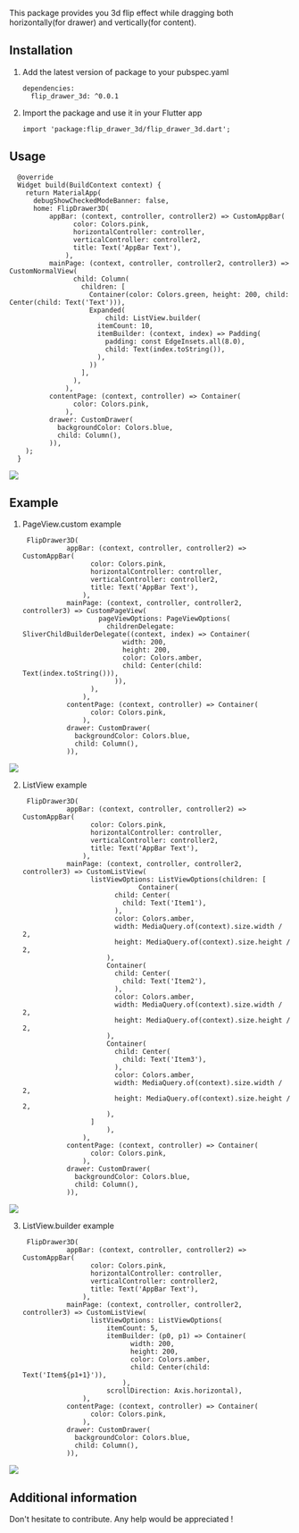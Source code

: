 This package provides you 3d flip effect while dragging both horizontally(for drawer) and vertically(for content).

## Installation

1.  Add the latest version of package to your pubspec.yaml 

        dependencies:
          flip_drawer_3d: ^0.0.1

2.  Import the package and use it in your Flutter app

        import 'package:flip_drawer_3d/flip_drawer_3d.dart';
    
## Usage

      @override
      Widget build(BuildContext context) {
        return MaterialApp(
          debugShowCheckedModeBanner: false,
          home: FlipDrawer3D(
              appBar: (context, controller, controller2) => CustomAppBar(
                    color: Colors.pink,
                    horizontalController: controller,
                    verticalController: controller2,
                    title: Text('AppBar Text'),
                  ),
              mainPage: (context, controller, controller2, controller3) => CustomNormalView(
                    child: Column(
                      children: [
                        Container(color: Colors.green, height: 200, child: Center(child: Text('Text'))),
                        Expanded(
                            child: ListView.builder(
                          itemCount: 10,
                          itemBuilder: (context, index) => Padding(
                            padding: const EdgeInsets.all(8.0),
                            child: Text(index.toString()),
                          ),
                        ))
                      ],
                    ),
                  ),
              contentPage: (context, controller) => Container(
                    color: Colors.pink,
                  ),
              drawer: CustomDrawer(
                backgroundColor: Colors.blue,
                child: Column(),
              )),
        );
      }
 ![](./gif/usage.gif)

## Example

1. PageView.custom example

        FlipDrawer3D(
                  appBar: (context, controller, controller2) => CustomAppBar(
                        color: Colors.pink,
                        horizontalController: controller,
                        verticalController: controller2,
                        title: Text('AppBar Text'),
                      ),
                  mainPage: (context, controller, controller2, controller3) => CustomPageView(
                          pageViewOptions: PageViewOptions(
                            childrenDelegate: SliverChildBuilderDelegate((context, index) => Container(
                                width: 200,
                                height: 200,
                                color: Colors.amber,
                                child: Center(child: Text(index.toString())),
                              )),
                        ),
                      ),
                  contentPage: (context, controller) => Container(
                        color: Colors.pink,
                      ),
                  drawer: CustomDrawer(
                    backgroundColor: Colors.blue,
                    child: Column(),
                  )),
![](./gif/example.gif)

2. ListView example

        FlipDrawer3D(
                  appBar: (context, controller, controller2) => CustomAppBar(
                        color: Colors.pink,
                        horizontalController: controller,
                        verticalController: controller2,
                        title: Text('AppBar Text'),
                      ),
                  mainPage: (context, controller, controller2, controller3) => CustomListView(
                        listViewOptions: ListViewOptions(children: [
                                    Container(
                              child: Center(
                                child: Text('Item1'),
                              ),
                              color: Colors.amber,
                              width: MediaQuery.of(context).size.width / 2,
                              height: MediaQuery.of(context).size.height / 2,
                            ),
                            Container(
                              child: Center(
                                child: Text('Item2'),
                              ),
                              color: Colors.amber,
                              width: MediaQuery.of(context).size.width / 2,
                              height: MediaQuery.of(context).size.height / 2,
                            ),
                            Container(
                              child: Center(
                                child: Text('Item3'),
                              ),
                              color: Colors.amber,
                              width: MediaQuery.of(context).size.width / 2,
                              height: MediaQuery.of(context).size.height / 2,
                            ),
                        ]
                            ),
                      ),
                  contentPage: (context, controller) => Container(
                        color: Colors.pink,
                      ),
                  drawer: CustomDrawer(
                    backgroundColor: Colors.blue,
                    child: Column(),
                  )),
![](./gif/example2.gif)

3. ListView.builder example

        FlipDrawer3D(
                  appBar: (context, controller, controller2) => CustomAppBar(
                        color: Colors.pink,
                        horizontalController: controller,
                        verticalController: controller2,
                        title: Text('AppBar Text'),
                      ),
                  mainPage: (context, controller, controller2, controller3) => CustomListView(
                        listViewOptions: ListViewOptions(
                            itemCount: 5,
                            itemBuilder: (p0, p1) => Container(
                                  width: 200,
                                  height: 200,
                                  color: Colors.amber,
                                  child: Center(child: Text('Item${p1+1}')),
                                ),
                            scrollDirection: Axis.horizontal),
                      ),
                  contentPage: (context, controller) => Container(
                        color: Colors.pink,
                      ),
                  drawer: CustomDrawer(
                    backgroundColor: Colors.blue,
                    child: Column(),
                  )),
![](./gif/example3.gif)


## Additional information

Don't hesitate to contribute. Any help would be appreciated !

